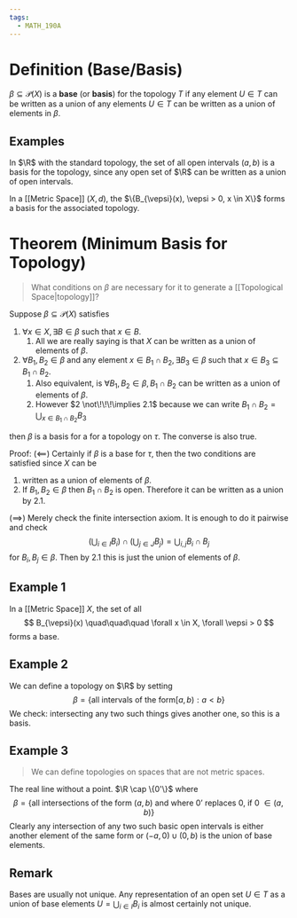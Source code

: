 ```yaml
---
tags:
  - MATH_190A
---
```

# Definition (Base/Basis)
$\beta \subseteq \mathcal{P}(X)$ is a **base** (or **basis**) for the topology $T$ if any element $U \in T$ can be written as a union of any elements $U \in T$ can be written as a union of elements in $\beta$. 
## Examples
In $\R$ with the standard topology, the set of all open intervals $(a,b)$ is a basis for the topology, since any open set of $\R$ can be written as a union of open intervals.  

In a [[Metric Space]] $(X, d)$, the $\{B_{\vepsi}(x), \vepsi > 0, x \in X\}$ forms a basis for the associated topology. 

# Theorem (Minimum Basis for Topology)
> What conditions on $\beta$ are necessary for it to generate a [[Topological Space|topology]]?

Suppose $\beta \subseteq \mathcal{P}(X)$ satisfies
1. $\forall x \in X, \exists B \in \beta$ such that $x \in B$. 
	1. All we are really saying is that $X$ can be written as a union of elements of $\beta$. 
2. $\forall B_{1},B_{2} \in \beta$ and any element $x \in B_{1}\cap B_{2}, \exists B_{3}\in \beta$ such that $x \in B_{3} \subseteq B_{1} \cap B_{2}$. 
	1. Also equivalent, is $\forall B_{1},B_{2}\in \beta, B_{1} \cap B_{2}$ can be written as a union of elements of $\beta$. 
	2. However $2 \not\!\!\!\implies 2.1$ because we can write $B_{1} \cap B_{2} = \bigcup_{x \in B_{1} \cap B_{2}} B_{3}$ 

then $\beta$ is a basis for a for a topology on $\tau$. The converse is also true. 

Proof:
$(\impliedby)$
Certainly if $\beta$ is a base for $\tau$, then the two conditions are satisfied since $X$ can be 
1. written as a union of elements of $\beta$. 
2. If $B_{1}, B_{2} \in \beta$ then $B_{1}\cap B_{2}$ is open. Therefore it can be written as a union by $2.1$. 

$(\implies)$
Merely check the finite intersection axiom. It is enough to do it pairwise and check 
$$
\left(
	\bigcup_{i \in I} B_{i}
\right)
\cap 
\left(
	\bigcup_{j \in J} B_{j}
\right)
= \bigcup_{i,j} B_{i} \cap B_{j}
$$
for $B_{i}, B_{j} \in \beta$. Then by $2.1$ this is just the union of elements of $\beta$.

## Example 1
In a [[Metric Space]] $X$, the set of all 
$$
B_{\vepsi}(x) 
\quad\quad\quad
\forall x \in X, \forall \vepsi > 0
$$
forms a base. 

## Example 2 
We can define a topology on $\R$ by setting
$$
\beta = \{\text{all intervals of the form} [a, b) : a < b\}
$$
We check: intersecting any two such things gives another one, so this is a basis. 

## Example 3
> We can define topologies on spaces that are not metric spaces.

The real line without a point. $\R \cap \{0'\}$ where
$$
\beta = \{ \text{all intersections of the form } (a, b) \text{ and where 0' replaces 0, if 0 } \in (a, b)\}
$$
Clearly any intersection of any two such basic open intervals is either another element of the same form or $(-a, 0) \cup (0, b)$ is the union of base elements.

## Remark
Bases are usually not unique. Any representation of an open set $U \in T$ as a union of base elements $U = \bigcup_{i \in I} B_{i}$ is almost certainly not unique. 